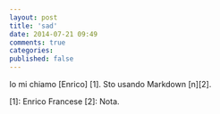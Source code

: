 ```yaml
---
layout: post
title: 'sad'
date: 2014-07-21 09:49
comments: true
categories: 
published: false
---
```

Io mi chiamo [Enrico] [1].
Sto usando Markdown [n][2].

[1]: Enrico Francese
[2]: Nota.
